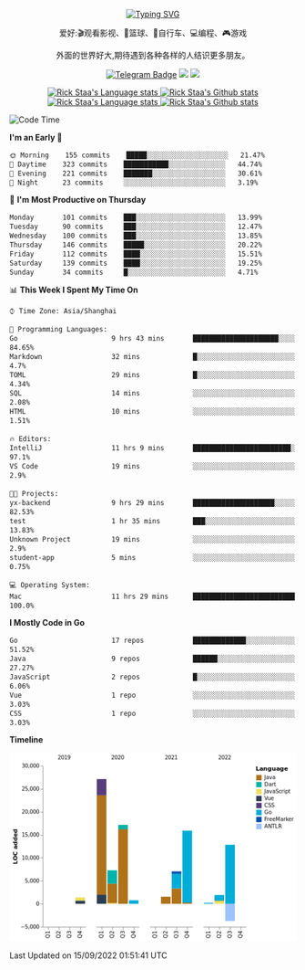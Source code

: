 <div align="center"> 

[![Typing SVG](https://readme-typing-svg.herokuapp.com?size=25&duration=2500&color=eeeeee&vCenter=true&width=200&height=40&lines=Hi+there+%F0%9F%91%8B%F0%9F%8F%BB;I'm+DanBai)](https://git.io/typing-svg)

爱好:🎬观看影视、🏀篮球、🚴自行车、💻编程、🎮游戏

外面的世界好大,期待遇到各种各样的人结识更多朋友。

[![Telegram Badge](https://img.shields.io/badge/-Telegram-blue?style=flat&logo=Telegram&logoColor=white)](https://t.me/danbai9420) 
[![](https://img.shields.io/badge/-Blog-brightgreen?style=flat&logo=Blogger&logoColor=white)](https://p00q.cn)
[![](https://img.shields.io/badge/-Email-red?style=flat&logo=Mail.Ru&logoColor=white)](mailto:danbai@88.com)
</div>

<!-- Light Mode -->
<div align="center"> 
<a href="https://github.com/anuraghazra/github-readme-stats#gh-light-mode-only">
<img height=200 src="https://github-readme-stats-git-master-rstaa-rickstaa.vercel.app/api/top-langs/?username=danbai225&layout=compact&langs_count=10&hide_border=1&role=OWNER,COLLABORATOR#gh-light-mode-only" alt="Rick Staa's Language stats" />
</a>
<a href="https://github.com/anuraghazra/github-readme-stats#gh-light-mode-only">
<img height=200 src="https://github-readme-stats-git-master-rstaa-rickstaa.vercel.app/api?username=danbai225&show_icons=true&count_private=true&line_height=28&hide_border=1&include_all_commits=true&card_width=450&role=OWNER,COLLABORATOR&exclude_repo=github-readme-stats#gh-light-mode-only" alt="Rick Staa's Github stats" />
</a>
</div>

<!-- Dark Mode -->
<div align="center"> 
<a href="https://github.com/anuraghazra/github-readme-stats#gh-dark-mode-only">
<img height=200 src="https://github-readme-stats-git-master-rstaa-rickstaa.vercel.app/api/top-langs/?username=danbai225&layout=compact&langs_count=10&hide_border=1&role=OWNER,COLLABORATOR&theme=github_dark#gh-dark-mode-only" alt="Rick Staa's Language stats" />
</a>
<a href="https://github.com/anuraghazra/github-readme-stats#gh-dark-mode-only">
<img height=200 src="https://github-readme-stats-git-master-rstaa-rickstaa.vercel.app/api?username=danbai225&show_icons=true&count_private=true&line_height=28&hide_border=1&include_all_commits=true&card_width=450&role=OWNER,COLLABORATOR&exclude_repo=github-readme-stats&theme=github_dark#gh-dark-mode-only" alt="Rick Staa's Github stats" />
</a>
</div>

<!--START_SECTION:waka-->
![Code Time](http://img.shields.io/badge/Code%20Time-35%20hrs%2025%20mins-blue)

**I'm an Early 🐤** 

```text
🌞 Morning    155 commits    █████░░░░░░░░░░░░░░░░░░░░   21.47% 
🌆 Daytime    323 commits    ███████████░░░░░░░░░░░░░░   44.74% 
🌃 Evening    221 commits    ███████░░░░░░░░░░░░░░░░░░   30.61% 
🌙 Night      23 commits     ░░░░░░░░░░░░░░░░░░░░░░░░░   3.19%

```
📅 **I'm Most Productive on Thursday** 

```text
Monday       101 commits    ███░░░░░░░░░░░░░░░░░░░░░░   13.99% 
Tuesday      90 commits     ███░░░░░░░░░░░░░░░░░░░░░░   12.47% 
Wednesday    100 commits    ███░░░░░░░░░░░░░░░░░░░░░░   13.85% 
Thursday     146 commits    █████░░░░░░░░░░░░░░░░░░░░   20.22% 
Friday       112 commits    ████░░░░░░░░░░░░░░░░░░░░░   15.51% 
Saturday     139 commits    ████░░░░░░░░░░░░░░░░░░░░░   19.25% 
Sunday       34 commits     █░░░░░░░░░░░░░░░░░░░░░░░░   4.71%

```


📊 **This Week I Spent My Time On** 

```text
⌚︎ Time Zone: Asia/Shanghai

💬 Programming Languages: 
Go                       9 hrs 43 mins       █████████████████████░░░░   84.65% 
Markdown                 32 mins             █░░░░░░░░░░░░░░░░░░░░░░░░   4.7% 
TOML                     29 mins             █░░░░░░░░░░░░░░░░░░░░░░░░   4.34% 
SQL                      14 mins             ░░░░░░░░░░░░░░░░░░░░░░░░░   2.08% 
HTML                     10 mins             ░░░░░░░░░░░░░░░░░░░░░░░░░   1.51%

🔥 Editors: 
IntelliJ                 11 hrs 9 mins       ████████████████████████░   97.1% 
VS Code                  19 mins             ░░░░░░░░░░░░░░░░░░░░░░░░░   2.9%

🐱‍💻 Projects: 
yx-backend               9 hrs 29 mins       ████████████████████░░░░░   82.53% 
test                     1 hr 35 mins        ███░░░░░░░░░░░░░░░░░░░░░░   13.83% 
Unknown Project          19 mins             ░░░░░░░░░░░░░░░░░░░░░░░░░   2.9% 
student-app              5 mins              ░░░░░░░░░░░░░░░░░░░░░░░░░   0.75%

💻 Operating System: 
Mac                      11 hrs 29 mins      █████████████████████████   100.0%

```

**I Mostly Code in Go** 

```text
Go                       17 repos            █████████████░░░░░░░░░░░░   51.52% 
Java                     9 repos             ██████░░░░░░░░░░░░░░░░░░░   27.27% 
JavaScript               2 repos             █░░░░░░░░░░░░░░░░░░░░░░░░   6.06% 
Vue                      1 repo              ░░░░░░░░░░░░░░░░░░░░░░░░░   3.03% 
CSS                      1 repo              ░░░░░░░░░░░░░░░░░░░░░░░░░   3.03%

```


**Timeline**

![Chart not found](https://raw.githubusercontent.com/danbai225/danbai225/master/charts/bar_graph.png) 


 Last Updated on 15/09/2022 01:51:41 UTC
<!--END_SECTION:waka-->
